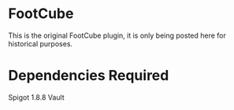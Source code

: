 # FootCube
This is the original FootCube plugin, it is only being posted here for historical purposes.

# Dependencies Required
Spigot 1.8.8
Vault

